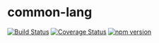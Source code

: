 # common-lang
[![Build Status](https://travis-ci.org/HuehueJS/common-lang.svg?branch=master)](https://travis-ci.org/HuehueJS/common-lang)
[![Coverage Status](https://coveralls.io/repos/github/HuehueJS/common-lang/badge.svg?branch=master)](https://coveralls.io/github/HuehueJS/common-lang?branch=master)
[![npm version](https://badge.fury.io/js/%40huehuejs%2Fcommon-lang.svg)](https://badge.fury.io/js/@huehuejs/common-lang)